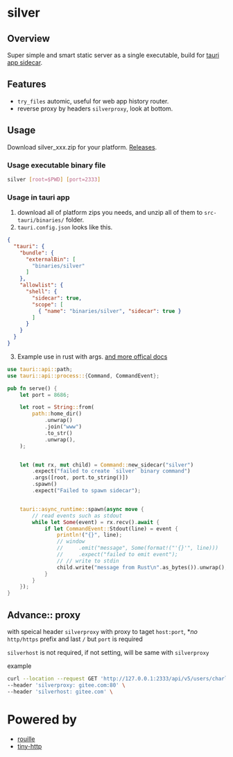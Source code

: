 # silver

## Overview
Super simple and smart static server as a single executable, build for [tauri app sidecar](https://tauri.app/zh/v1/guides/building/sidecar/).

## Features
-  `try_files` automic, useful for web app history router.
- reverse proxy by headers `silverproxy`, look at bottom.


## Usage

Download silver_xxx.zip for your platform. [Releases](https://github.com/charlzyx/silver/releases).

### Usage executable binary file

```sh
silver [root=$PWD] [port=2333]
```



### Usage in tauri app
1. download all of platform zips you needs, and unzip all of them to `src-tauri/binaries/` folder.
2. `tauri.config.json` looks like this.

```json
{
  "tauri": {
    "bundle": {
      "externalBin": [
        "binaries/silver"
      ]
    },
    "allowlist": {
      "shell": {
        "sidecar": true,
        "scope": [
          { "name": "binaries/silver", "sidecar": true }
        ]
      }
    }
  }
}
```

3. Example use in rust with args. [and more offical docs](https://tauri.app/zh/v1/guides/building/sidecar/)

```rust
use tauri::api::path;
use tauri::api::process::{Command, CommandEvent};

pub fn serve() {
    let port = 8686;

    let root = String::from(
        path::home_dir()
            .unwrap()
            .join("www")
            .to_str()
            .unwrap(),
    );


    let (mut rx, mut child) = Command::new_sidecar("silver")
        .expect("failed to create `silver` binary command")
        .args([root, port.to_string()])
        .spawn()
        .expect("Failed to spawn sidecar");


    tauri::async_runtime::spawn(async move {
        // read events such as stdout
        while let Some(event) = rx.recv().await {
            if let CommandEvent::Stdout(line) = event {
                println!("{}", line);
                // window
                //     .emit("message", Some(format!("'{}'", line)))
                //     .expect("failed to emit event");
                // // write to stdin
                child.write("message from Rust\n".as_bytes()).unwrap();
            }
        }
    });
}
```
## Advance:: proxy

with speical header `silverproxy` with proxy to taget `host:port`,
**no* `http/https` prefix and last `/` but `port` is required

`silverhost` is not required, if not setting, will be same with `silverproxy`

example

```sh
curl --location --request GET 'http://127.0.0.1:2333/api/v5/users/charlzyx/repos' \
--header 'silverproxy: gitee.com:80' \
--header 'silverhost: gitee.com' \
```

# Powered by
- [rouille](https://github.com/tomaka/rouille)
- [tiny-http](https://github.com/tiny-http/tiny-http)